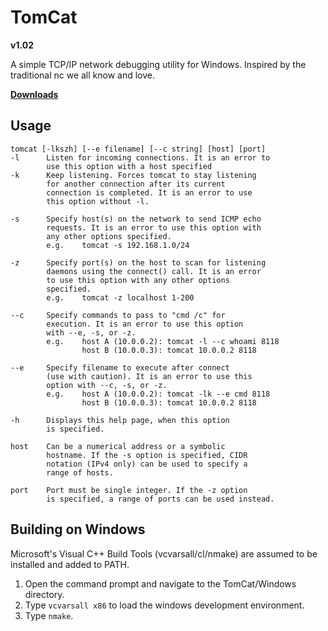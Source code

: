 # TomCat
**v1.02**


A simple TCP/IP network debugging utility for Windows.
Inspired by the traditional nc we all know and love.

**[Downloads](https://github.com/tomdaley92/TomCat/releases)**

## Usage
    tomcat [-lkszh] [--e filename] [--c string] [host] [port]
    -l      Listen for incoming connections. It is an error to
            use this option with a host specified
    -k      Keep listening. Forces tomcat to stay listening 
            for another connection after its current
            connection is completed. It is an error to use
            this option without -l.

    -s      Specify host(s) on the network to send ICMP echo
            requests. It is an error to use this option with
            any other options specified.
            e.g.    tomcat -s 192.168.1.0/24

    -z      Specify port(s) on the host to scan for listening
            daemons using the connect() call. It is an error
            to use this option with any other options
            specified.
            e.g.    tomcat -z localhost 1-200

    --c     Specify commands to pass to "cmd /c" for
            execution. It is an error to use this option
            with --e, -s, or -z.
            e.g.    host A (10.0.0.2): tomcat -l --c whoami 8118
                    host B (10.0.0.3): tomcat 10.0.0.2 8118

    --e     Specify filename to execute after connect
            (use with caution). It is an error to use this
            option with --c, -s, or -z.
            e.g.    host A (10.0.0.2): tomcat -lk --e cmd 8118
                    host B (10.0.0.3): tomcat 10.0.0.2 8118

    -h      Displays this help page, when this option
            is specified.

    host    Can be a numerical address or a symbolic
            hostname. If the -s option is specified, CIDR
            notation (IPv4 only) can be used to specify a
            range of hosts.

    port    Port must be single integer. If the -z option
            is specified, a range of ports can be used instead.

## Building on Windows
Microsoft's Visual C++ Build Tools 
(vcvarsall/cl/nmake) are assumed to be 
installed and added to PATH.
1) Open the command prompt and navigate 
   to the TomCat/Windows directory.
2) Type `vcvarsall x86` to load the 
   windows development environment.
3) Type `nmake`.
